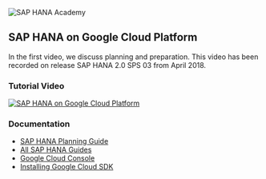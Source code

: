 ![SAP HANA Academy](https://yt3.ggpht.com/-BHsLGUIJDb0/AAAAAAAAAAI/AAAAAAAAAVo/6_d1oarRr8g/s100-mo-c-c0xffffffff-rj-k-no/photo.jpg)

## SAP HANA on Google Cloud Platform ##
In the first video, we discuss planning and preparation. This video has been recorded on release SAP
HANA 2.0 SPS 03 from April 2018.

### Tutorial Video ### 
[![SAP HANA on Google Cloud Platform](https://img.youtube.com/vi/W62V7jZQQPI/0.jpg)](https://www.youtube.com/watch?v=W62V7jZQQPI "SAP HANA on Google Cloud Platform")

### Documentation ### 
* [SAP HANA Planning Guide](https://cloud.google.com/solutions/partners/sap/sap-hana-planning-guide)
* [All SAP HANA Guides](https://cloud.google.com/solutions/partners/sap/sap-hana-guides)
* [Google Cloud Console](https://console.cloud.google.com/)
* [Installing Google Cloud SDK](https://cloud.google.com/sdk/install)
